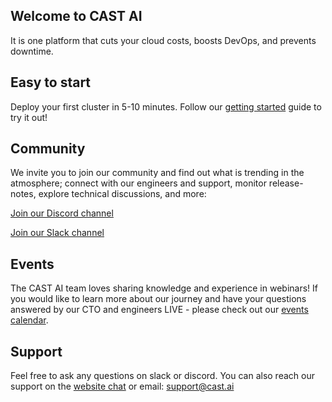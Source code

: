 ## Welcome to CAST AI

It is one platform that cuts your cloud costs, boosts DevOps, and prevents downtime.

## Easy to start

Deploy your first cluster in 5-10 minutes. Follow our [getting started](../getting-started.md) guide to try it out!

## Community

We invite you to join our community and find out what is trending in the atmosphere; connect with our engineers and support, monitor release-notes, explore technical discussions, and more:

[Join our Discord channel](https://discord.gg/4sFCFVJ)

[Join our Slack channel](https://join.slack.com/t/castai-community/shared_invite/zt-i8fcn2xi-sM_iONKn35NmYR2E3dtfng)

## Events

The CAST AI team loves sharing knowledge and experience in webinars! If you would like to learn more about our journey and have your questions answered by our CTO and engineers LIVE - please check out our [events calendar](https://cast.ai/events/).

## Support

Feel free to ask any questions on slack or discord. You can also reach our support on the [website chat](https://cast.ai/#) or email: support@cast.ai
